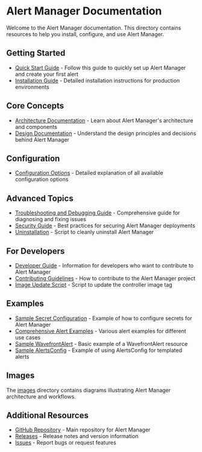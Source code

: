 # Alert Manager Documentation

Welcome to the Alert Manager documentation. This directory contains resources to help you install, configure, and use Alert Manager.

## Getting Started

* [Quick Start Guide](quickstart.md) - Follow this guide to quickly set up Alert Manager and create your first alert
* [Installation Guide](install.md) - Detailed installation instructions for production environments

## Core Concepts

* [Architecture Documentation](architecture.md) - Learn about Alert Manager's architecture and components
* [Design Documentation](design.md) - Understand the design principles and decisions behind Alert Manager

## Configuration

* [Configuration Options](configmap-properties.md) - Detailed explanation of all available configuration options

## Advanced Topics

* [Troubleshooting and Debugging Guide](troubleshooting-and-debugging.md) - Comprehensive guide for diagnosing and fixing issues
* [Security Guide](security.md) - Best practices for securing Alert Manager deployments
* [Uninstallation](../hack/uninstall.sh) - Script to cleanly uninstall Alert Manager

## For Developers

* [Developer Guide](developer-guide.md) - Information for developers who want to contribute to Alert Manager
* [Contributing Guidelines](../CONTRIBUTING.md) - How to contribute to the Alert Manager project
* [Image Update Script](../hack/update-image.sh) - Script to update the controller image tag

## Examples

* [Sample Secret Configuration](sample-secret.yaml) - Example of how to configure secrets for Alert Manager
* [Comprehensive Alert Examples](../examples/comprehensive-alerts.yaml) - Various alert examples for different use cases
* [Sample WavefrontAlert](../hack/sample-wavefront-alert.yaml) - Basic example of a WavefrontAlert resource
* [Sample AlertsConfig](../hack/sample-alerts-config.yaml) - Example of using AlertsConfig for templated alerts

## Images

The [images](./images) directory contains diagrams illustrating Alert Manager architecture and workflows.

## Additional Resources

* [GitHub Repository](https://github.com/keikoproj/alert-manager) - Main repository for Alert Manager
* [Releases](https://github.com/keikoproj/alert-manager/releases) - Release notes and version information
* [Issues](https://github.com/keikoproj/alert-manager/issues) - Report bugs or request features
